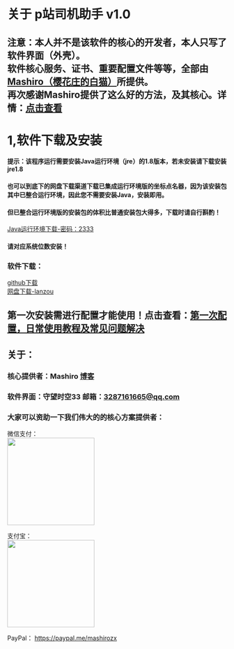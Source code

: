 # 关于 p站司机助手 v1.0
## 注意：本人并不是该软件的核心的开发者，本人只写了软件界面（外壳）。<br>软件核心服务、证书、重要配置文件等等，全部由[Mashiro（樱花庄的白猫）](http://2heng.xin/)所提供。<br>再次感谢Mashiro提供了这么好的方法，及其核心。详情：[点击查看](http://2heng.xin/2017/09/19/pixiv/)

# 1,软件下载及安装
#### **提示**：该程序运行需要安装Java运行环境（jre）的1.8版本，若未安装请下载安装jre1.8<br>
#### 也可以到底下的网盘下载渠道下载已集成运行环境版的坐标点名器，因为该安装包其中已整合运行环境，因此您不需要安装Java，安装即用。<br>
#### 但已整合运行环境版的安装包的体积比普通安装包大得多，下载时请自行斟酌！<br>

[Java运行环境下载-密码：2333](https://www.lanzous.com/b477192/)<br>
#### 请对应系统位数安装！
### 软件下载：
[github下载](https://github.com/swsk33/PixivDriverHelper/releases)<br>
[网盘下载-lanzou](https://www.lanzous.com/b511496/)<br>

## 第一次安装需进行配置才能使用！点击查看：[第一次配置，日常使用教程及常见问题解决](https://github.com/swsk33/PixivDriverHelper/blob/master/FirstHelp.md)

## 关于：
### 核心提供者：Mashiro [博客](http://2heng.xin/)
### 软件界面：守望时空33 邮箱：3287161665@qq.com

### 大家可以资助一下我们伟大的的核心方案提供者：
微信支付：  
<img src="https://view.moezx.cc/images/2018/05/28/WeChanQR.png" width="200"/>

支付宝：  
<img src="https://view.moezx.cc/images/2018/05/28/AliPayQR.jpg" width="200"/>

PayPal：
<https://paypal.me/mashirozx>